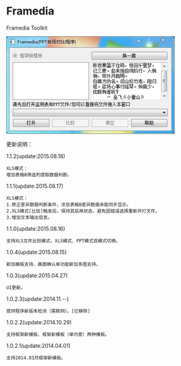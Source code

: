 Framedia
====

Framedia Toolkit

<img src="https://raw.githubusercontent.com/HackerX/Framedia/master/Framedia.jpg" alt="" />

更新说明：

1.1.2(update:2015.08.18)

    XLS模式：
    增加表格B筛选列提取数据判断。

1.1.1(update:2015.08.17)

    XLS模式：
    1.修正差异数据判断条件，涉及表格B差异数据未能同步显示。
    2.XLS模式[比较]触发后，保持其启用状态，避免因错误选择重新开打文件。
    3.增加文本输出信息。

1.1.0(update:2015.08.16)

    支持XLS文件比较模式，XLS模式、PPT模式双模式切换。

1.0.4(update:2015.08.15)

    新加模板支持、画面确认单功能新加多图支持。

1.0.3(update:2015.04.27)

    UI更新。

1.0.2.3(update:2014.11.--)

    提供程序新版本检测（需联网）。[已移除]

1.0.2.2(update:2014.10.29)

    支持框架新模板、框架新模板（单内景）两种模板。

1.0.2.1(update:2014.04.01)

    支持2014.03月框架新模板。
